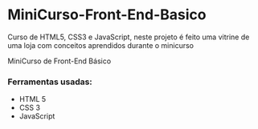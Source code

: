 # MiniCurso-Front-End-Basico
Curso de HTML5, CSS3 e JavaScript, neste projeto é feito uma vitrine de uma loja com conceitos aprendidos durante o minicurso

MiniCurso de Front-End Básico

### Ferramentas usadas:

* HTML 5
* CSS 3
* JavaScript
